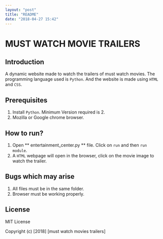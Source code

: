 ```yaml
---
layout: "post"
title: "README"
date: "2018-04-27 15:42"
---
```

# MUST WATCH MOVIE TRAILERS

## Introduction
A dynamic website made to watch the trailers of must watch movies. The programming language used is `Python`. And the website is made using `HTML` and `CSS`.
## Prerequisites
1. Install `Python`. Minimum Version required is 2.
2. Mozilla or Google chrome browser.

## How to run?
1. Open ** entertainment_center.py **  file. Click on `run` and then `run module`.
2.  A `HTML` webpage will open in the browser, click on the movie image to watch the trailer.

## Bugs which may arise
1. All files must be in the same folder.
2. Browser must be working properly.

## License
MIT License

Copyright (c) [2018] [must watch movies trailers]
